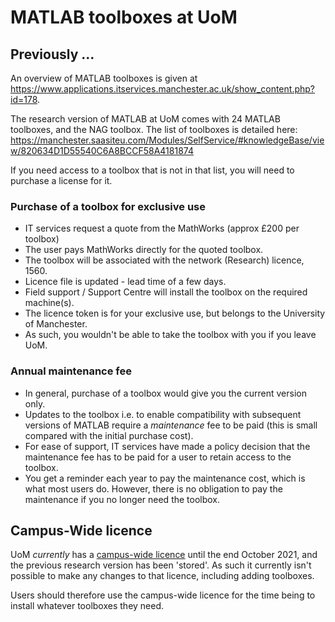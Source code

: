 # MATLAB toolboxes at UoM
## Previously ...
An overview of MATLAB toolboxes is given at https://www.applications.itservices.manchester.ac.uk/show_content.php?id=178.

The research version of MATLAB at UoM comes with 24 MATLAB toolboxes, and the NAG toolbox.
The list of toolboxes is detailed here:
https://manchester.saasiteu.com/Modules/SelfService/#knowledgeBase/view/820634D1D55540C6A8BCCF58A4181874

If you need access to a toolbox that is not in that list, you will need to purchase a license for it.

### Purchase of a toolbox for exclusive use
- IT services request a quote from the MathWorks (approx £200 per toolbox)
- The user pays MathWorks directly for the quoted toolbox.
- The toolbox will be associated with the network (Research) licence, 1560.
- Licence file is updated - lead time of a few days.
- Field support / Support Centre will install the toolbox on the required machine(s).
- The licence token is for your exclusive use, but belongs to the University of Manchester.
- As such, you wouldn't be able to take the toolbox with you if you leave UoM.

### Annual maintenance fee
- In general, purchase of a toolbox would give you the current version only.
- Updates to the toolbox i.e. to enable compatibility with subsequent versions of MATLAB require a *maintenance* fee to be paid (this is small compared with the initial purchase cost).
- For ease of support, IT services have made a policy decision that the maintenance fee has to be paid for a user to retain access to the toolbox.
- You get a reminder each year to pay the maintenance cost, which is what most users do. However, there is no obligation to pay the maintenance if you no longer need the toolbox.

## Campus-Wide licence
UoM *currently* has a [campus-wide licence] until the end October 2021, and the previous research version
has been 'stored'.
As such it currently isn't possible to make any changes to that licence,
including adding toolboxes.

Users should therefore use the campus-wide licence for the time being to install whatever
toolboxes they need.

[campus-wide licence]: https://research-it.manchester.ac.uk/news/2020/09/22/matlab-licence-update-sept2020/
